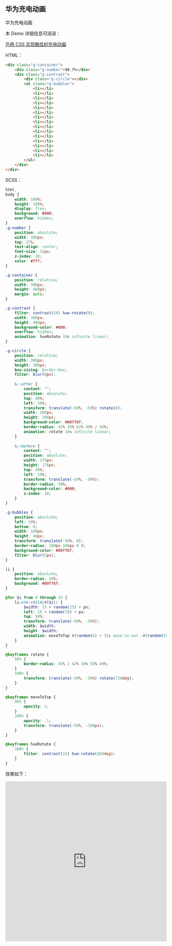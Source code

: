 ## 华为充电动画

华为充电动画

本 Demo 详细信息可阅读：

[巧用 CSS 实现酷炫的充电动画](https://github.com/chokcoco/iCSS/issues/75)

HTML：

```HTML
<div class="g-container">
    <div class="g-number">98.7%</div>
    <div class="g-contrast">
        <div class="g-circle"></div>
        <ul class="g-bubbles">
            <li></li>
            <li></li>
            <li></li>
            <li></li>
            <li></li>
            <li></li>
            <li></li>
            <li></li>
            <li></li>
            <li></li>
            <li></li>
            <li></li>
            <li></li>
            <li></li>
            <li></li>
        </ul>
    </div>
</div>
```

SCSS：
```scss
html,
body {
    width: 100%;
    height: 100%;
    display: flex;
    background: #000;
    overflow: hidden;
}
.g-number {
    position: absolute;
    width: 300px;
    top: 27%;
    text-align: center;
    font-size: 32px;
    z-index: 10;
    color: #fff;
}

.g-container {
    position: relative;
    width: 300px;
    height: 400px;
    margin: auto;
}

.g-contrast {
    filter: contrast(10) hue-rotate(0);
    width: 300px;
    height: 400px;
    background-color: #000;
    overflow: hidden;
    animation: hueRotate 10s infinite linear;
}

.g-circle {
    position: relative;
    width: 300px;
    height: 300px;
    box-sizing: border-box;
    filter: blur(8px);
    
    &::after {
        content: "";
        position: absolute;
        top: 40%;
        left: 50%;
        transform: translate(-50%, -50%) rotate(0);
        width: 200px;
        height: 200px;
        background-color: #00ff6f;
        border-radius: 42% 38% 62% 49% / 45%;
        animation: rotate 10s infinite linear;
    }
    
    &::before {
        content: "";
        position: absolute;
        width: 176px;
        height: 176px;
        top: 40%;
        left: 50%;
        transform: translate(-50%, -50%);
        border-radius: 50%;
        background-color: #000;
        z-index: 10;
    }
}

.g-bubbles {
    position: absolute;
    left: 50%;
    bottom: 0;
    width: 100px;
    height: 40px;
    transform: translate(-50%, 0);
    border-radius: 100px 100px 0 0;
    background-color: #00ff6f;
    filter: blur(5px);
}

li {
    position: absolute;
    border-radius: 50%;
    background: #00ff6f;
}

@for $i from 0 through 15 { 
    li:nth-child(#{$i}) {
        $width: 15 + random(15) + px;
        left: 15 + random(70) + px;
        top: 50%;
        transform: translate(-50%, -50%);
        width: $width;
        height: $width;
        animation: moveToTop #{random(6) + 3}s ease-in-out -#{random(5000)/1000}s infinite;
    }
}

@keyframes rotate {
    50% {
        border-radius: 45% / 42% 38% 58% 49%;
    }
    100% {
        transform: translate(-50%, -50%) rotate(720deg);
    }
}

@keyframes moveToTop {
    90% {
        opacity: 1;
    }
    100% {
        opacity: .1;
        transform: translate(-50%, -180px);
    }
}

@keyframes hueRotate {
    100% {
        filter: contrast(15) hue-rotate(360deg);
    }
}
```

效果如下：

<iframe height="500" style="width: 100%;" scrolling="no" title="HuaWei Battery Charging Animation" src="https://codepen.io/Chokcoco/embed/vYExwvm?height=500&theme-id=default&default-tab=result" frameborder="no" allowtransparency="true" allowfullscreen="true">
  See the Pen <a href='https://codepen.io/Chokcoco/pen/vYExwvm'>HuaWei Battery Charging Animation</a> by Chokcoco
  (<a href='https://codepen.io/Chokcoco'>@Chokcoco</a>) on <a href='https://codepen.io'>CodePen</a>.
</iframe>